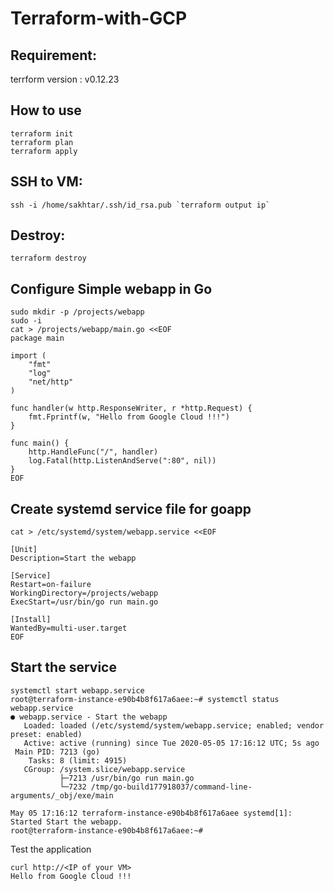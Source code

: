 Terraform-with-GCP
=================

Requirement:
------------ 

terrform version : v0.12.23

How to use
----------
```
terraform init
terraform plan
terraform apply
```
SSH to VM:
----------
```
ssh -i /home/sakhtar/.ssh/id_rsa.pub `terraform output ip`
```
Destroy:
--------
```
terraform destroy
```
Configure Simple webapp in Go
-----------------------------
```
sudo mkdir -p /projects/webapp
sudo -i
cat > /projects/webapp/main.go <<EOF
package main

import (
    "fmt"
    "log"
    "net/http"
)

func handler(w http.ResponseWriter, r *http.Request) {
    fmt.Fprintf(w, "Hello from Google Cloud !!!")
}

func main() {
    http.HandleFunc("/", handler)
    log.Fatal(http.ListenAndServe(":80", nil))
}
EOF
```
Create systemd service file for goapp
-------------------------------------

```
cat > /etc/systemd/system/webapp.service <<EOF

[Unit]
Description=Start the webapp

[Service]
Restart=on-failure
WorkingDirectory=/projects/webapp
ExecStart=/usr/bin/go run main.go

[Install]
WantedBy=multi-user.target
EOF
```
Start the service
-----------------
```
systemctl start webapp.service
root@terraform-instance-e90b4b8f617a6aee:~# systemctl status webapp.service
● webapp.service - Start the webapp
   Loaded: loaded (/etc/systemd/system/webapp.service; enabled; vendor preset: enabled)
   Active: active (running) since Tue 2020-05-05 17:16:12 UTC; 5s ago
 Main PID: 7213 (go)
    Tasks: 8 (limit: 4915)
   CGroup: /system.slice/webapp.service
           ├─7213 /usr/bin/go run main.go
           └─7232 /tmp/go-build177918037/command-line-arguments/_obj/exe/main

May 05 17:16:12 terraform-instance-e90b4b8f617a6aee systemd[1]: Started Start the webapp.
root@terraform-instance-e90b4b8f617a6aee:~#
```
Test the application
```
curl http://<IP of your VM>
Hello from Google Cloud !!!
```